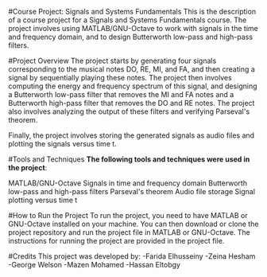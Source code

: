 #Course Project: Signals and Systems Fundamentals
This is the description of a course project for a Signals and Systems Fundamentals course. 
The project involves using MATLAB/GNU-Octave to work with signals in the time and frequency domain, and to design Butterworth low-pass and high-pass filters.

#Project Overview
The project starts by generating four signals corresponding to the musical notes DO, RE, MI, and FA, and then creating a signal by sequentially playing these notes. 
The project then involves computing the energy and frequency spectrum of this signal, and designing a Butterworth low-pass filter that removes the MI and FA notes and a 
Butterworth high-pass filter that removes the DO and RE notes. The project also involves analyzing the output of these filters and verifying Parseval's theorem.

Finally, the project involves storing the generated signals as audio files and plotting the signals versus time t.

#Tools and Techniques
**The following tools and techniques were used in the project**:

MATLAB/GNU-Octave
Signals in time and frequency domain
Butterworth low-pass and high-pass filters
Parseval's theorem
Audio file storage
Signal plotting versus time t

#How to Run the Project
To run the project, you need to have MATLAB or GNU-Octave installed on your machine. You can then download or clone the project repository 
and run the project file in MATLAB or GNU-Octave. The instructions for running the project are provided in the project file.

#Credits
This project was developed by: 
-Farida Elhusseiny
-Zeina Hesham
-George Welson
-Mazen Mohamed
-Hassan Eltobgy

